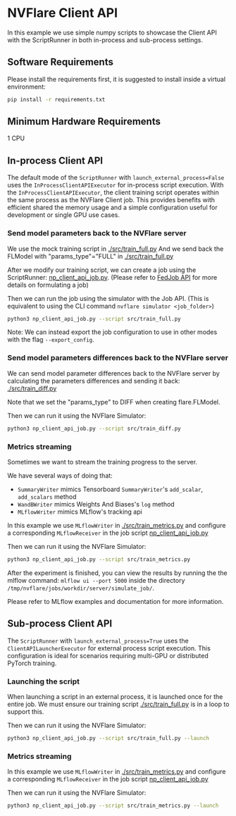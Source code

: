 # NVFlare Client API

In this example we use simple numpy scripts to showcase the Client API with the ScriptRunner in both in-process and sub-process settings.

## Software Requirements

Please install the requirements first, it is suggested to install inside a virtual environment:

```bash
pip install -r requirements.txt
```

## Minimum Hardware Requirements

1 CPU


## In-process Client API

The default mode of the `ScriptRunner` with `launch_external_process=False` uses the `InProcessClientAPIExecutor` for in-process script execution.
With the `InProcessClientAPIExecutor`, the client training script operates within the same process as the NVFlare Client job.
This provides benefits with efficient shared the memory usage and a simple configuration useful for development or single GPU use cases.

### Send model parameters back to the NVFlare server

We use the mock training script in [./src/train_full.py](./src/train_full.py)
And we send back the FLModel with "params_type"="FULL" in [./src/train_full.py](./src/train_full.py)

After we modify our training script, we can create a job using the ScriptRunner: [np_client_api_job.py](./np_client_api_job.py).
(Please refer to [FedJob API](https://nvflare.readthedocs.io/en/main/programming_guide/fed_job_api.html) for more details on formulating a job)

Then we can run the job using the simulator with the Job API. (This is equivalent to using the CLI command `nvflare simulator <job_folder>`)

```bash
python3 np_client_api_job.py --script src/train_full.py
```

Note: We can instead export the job configuration to use in other modes with the flag `--export_config`.

### Send model parameters differences back to the NVFlare server

We can send model parameter differences back to the NVFlare server by calculating the parameters differences and sending it back: [./src/train_diff.py](./src/train_diff.py)

Note that we set the "params_type" to DIFF when creating flare.FLModel.

Then we can run it using the NVFlare Simulator:

```bash
python3 np_client_api_job.py --script src/train_diff.py
```

### Metrics streaming

Sometimes we want to stream the training progress to the server.

We have several ways of doing that:

  - `SummaryWriter` mimics Tensorboard `SummaryWriter`'s `add_scalar`, `add_scalars` method
  - `WandBWriter` mimics Weights And Biases's `log` method
  - `MLflowWriter` mimics MLflow's tracking api

In this example we use `MLflowWriter` in [./src/train_metrics.py](./src/train_metrics.py) and configure a corresponding `MLflowReceiver` in the job script [np_client_api_job.py](np_client_api_job.py)

Then we can run it using the NVFlare Simulator:

```bash
python3 np_client_api_job.py --script src/train_metrics.py
```

After the experiment is finished, you can view the results by running the the mlflow command: `mlflow ui --port 5000` inside the directory `/tmp/nvflare/jobs/workdir/server/simulate_job/`.

Please refer to MLflow examples and documentation for more information.


## Sub-process Client API

The `ScriptRunner` with `launch_external_process=True` uses the `ClientAPILauncherExecutor` for external process script execution.
This configuration is ideal for scenarios requiring multi-GPU or distributed PyTorch training.

### Launching the script

When launching a script in an external process, it is launched once for the entire job.
We must ensure our training script [./src/train_full.py](./src/train_full.py) is in a loop to support this.

Then we can run it using the NVFlare Simulator:

```bash
python3 np_client_api_job.py --script src/train_full.py --launch
```

### Metrics streaming

In this example we use `MLflowWriter` in [./src/train_metrics.py](./src/train_metrics.py) and configure a corresponding `MLflowReceiver` in the job script [np_client_api_job.py](np_client_api_job.py)

Then we can run it using the NVFlare Simulator:

```bash
python3 np_client_api_job.py --script src/train_metrics.py --launch
```
